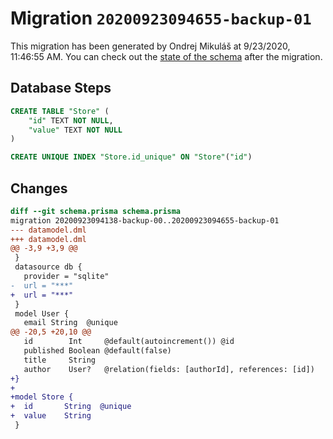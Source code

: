 # Migration `20200923094655-backup-01`

This migration has been generated by Ondrej Mikuláš at 9/23/2020, 11:46:55 AM.
You can check out the [state of the schema](./schema.prisma) after the migration.

## Database Steps

```sql
CREATE TABLE "Store" (
    "id" TEXT NOT NULL,
    "value" TEXT NOT NULL
)

CREATE UNIQUE INDEX "Store.id_unique" ON "Store"("id")
```

## Changes

```diff
diff --git schema.prisma schema.prisma
migration 20200923094138-backup-00..20200923094655-backup-01
--- datamodel.dml
+++ datamodel.dml
@@ -3,9 +3,9 @@
 }
 datasource db {
   provider = "sqlite"
-  url = "***"
+  url = "***"
 }
 model User {
   email String  @unique
@@ -20,5 +20,10 @@
   id        Int     @default(autoincrement()) @id
   published Boolean @default(false)
   title     String
   author    User?   @relation(fields: [authorId], references: [id])
+}
+
+model Store {
+  id       String  @unique
+  value    String
 }
```


